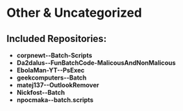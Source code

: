 # Other & Uncategorized

## Included Repositories:
- **corpnewt--Batch-Scripts**
- **Da2dalus--FunBatchCode-MalicousAndNonMalicous**
- **EbolaMan-YT--PsExec**
- **geekcomputers--Batch**
- **matej137--OutlookRemover**
- **Nickfost--Batch**
- **npocmaka--batch.scripts**
